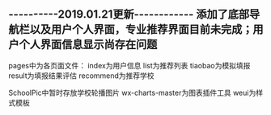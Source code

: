 ----------2019.01.21更新------------
添加了底部导航栏以及用户个人界面，专业推荐界面目前未完成；用户个人界面信息显示尚存在问题
------------------------------------
pages中为各页面文件：
index为用户信息
list为推荐列表
tiaobao为模拟填报
result为填报结果评估
recommend为推荐学校

SchoolPic中暂时存放学校轮播图片
wx-charts-master为图表插件工具
weui为样式模板
